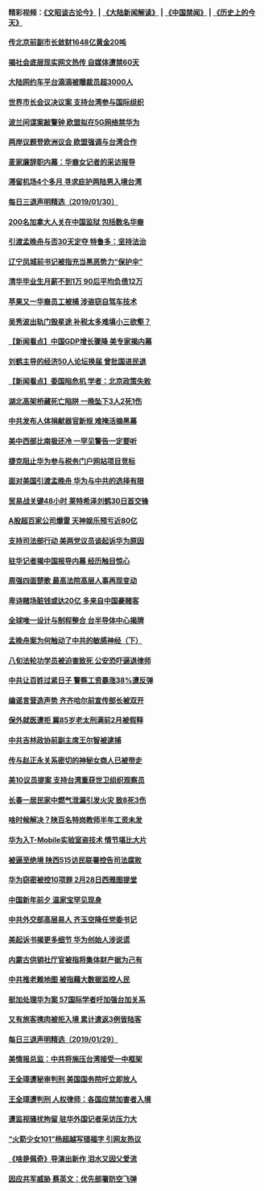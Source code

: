 #### 精彩视频：[《文昭谈古论今》](https://github.com/gfw-breaker/wenzhao) | [《大陆新闻解读》](https://github.com/gfw-breaker/ntdtv-comedy) | [《中国禁闻》](https://github.com/gfw-breaker/ntdtv-news) | [《历史上的今天》](https://github.com/gfw-breaker/today-in-history) 


#### [传北京前副市长敛财1648亿黄金20吨](../pages/nsc413/n11014427.md?t=01310630) 

#### [揭社会底层现实网文热传 自媒体遭禁60天](../pages/nsc413/n11014378.md?t=01310630) 

#### [大陆网约车平台滴滴被曝裁员超3000人](../pages/nsc413/n11013996.md?t=01310630) 

#### [世界市长会议决议案 支持台湾参与国际组织](../pages/nsc413/n11014220.md?t=01310630) 

#### [波兰间谍案敲警钟 欧盟拟在5G网络禁华为](../pages/nsc413/n11013814.md?t=01310630) 

#### [两岸议题登欧洲议会 欧盟强调与台湾合作](../pages/nsc413/n11014172.md?t=01310630) 

#### [麦家廉辞职内幕：华裔女记者的采访报导](../pages/nsc413/n11013944.md?t=01310630) 

#### [滞留机场4个多月 寻求庇护两陆男入境台湾](../pages/nsc413/n11014094.md?t=01310630) 

#### [每日三退声明精选（2019/01/30）](../pages/nsc413/n11014189.md?t=01310630) 

#### [200名加拿大人关在中国监狱 包括数名华裔](../pages/nsc413/n11013981.md?t=01310630) 

#### [引渡孟晚舟与否30天定夺 特鲁多：坚持法治](../pages/nsc413/n11013721.md?t=01310630) 

#### [辽宁凤城前书记被指充当黑恶势力“保护伞”](../pages/nsc413/n11011913.md?t=01310630) 

#### [清华毕业生月薪不到1万 90后平均负债12万](../pages/nsc413/n11013695.md?t=01310630) 

#### [苹果又一华裔员工被捕 涉盗窃自驾车技术](../pages/nsc413/n11013848.md?t=01310630) 

#### [吴秀波出轨门毁星途 补税太多难填小三欲壑？](../pages/nsc413/n11011444.md?t=01310630) 

#### [【新闻看点】中国GDP增长骤降 美专家揭内幕](../pages/nsc413/n11013286.md?t=01310630) 

#### [刘鹤主导的经济50人论坛换届 曾批国进民退](../pages/nsc413/n11013724.md?t=01310630) 

#### [【新闻看点】委国陷危机 学者：北京政策失败](../pages/nsc413/n11013287.md?t=01310630) 

#### [湖北高架桥藏死亡陷阱 一晚坠下3人2死1伤](../pages/nsc413/n11013368.md?t=01310630) 

#### [中共发布人体捐献器官新规 难掩活摘黑幕](../pages/nsc413/n11013443.md?t=01310630) 

#### [美中西部比南极还冷 一罕见警告一定要听](../pages/nsc413/n11013490.md?t=01310630) 

#### [捷克阻止华为参与税务门户网站项目竞标](../pages/nsc413/n11013525.md?t=01310630) 

#### [面对美国引渡孟晚舟 华为与中共的选择有限](../pages/nsc413/n11013273.md?t=01310630) 

#### [贸易战关键48小时 莱特希泽刘鹤30日首交锋](../pages/nsc413/n11013347.md?t=01310630) 

#### [A股超百家公司爆雷 天神娱乐预亏近80亿](../pages/nsc413/n11013307.md?t=01310630) 

#### [支持司法部行动 美两党议员谈起诉华为原因](../pages/nsc413/n11013467.md?t=01310630) 

#### [驻华记者揭中国报导内幕 经历触目惊心](../pages/nsc413/n11013118.md?t=01310630) 

#### [周强四面楚歌 最高法院高层人事再现变动](../pages/nsc413/n11013230.md?t=01310630) 


#### [卑诗赌场脏钱或达20亿 多来自中国豪赌客](../pages/nsc413/n11011539.md?t=01310630) 

#### [全球唯一设计与制程整合 台半导体中心揭牌](../pages/nsc413/n11012503.md?t=01310630) 

#### [孟晚舟案为何触动了中共的敏感神经（下）](../pages/nsc413/n11008903.md?t=01310630) 

#### [八旬法轮功学员被迫害致死 公安恐吓逼退律师](../pages/nsc413/n11012813.md?t=01310630) 

#### [中共让百姓过紧日子 警察工资暴涨38%遭反弹](../pages/nsc413/n11012713.md?t=01310630) 

#### [编谣言营造声势 齐齐哈尔前宣传部长被双开](../pages/nsc413/n11012334.md?t=01310630) 

#### [保外就医遭拒 冀85岁老太刑满前2月被假释](../pages/nsc413/n11012843.md?t=01310630) 

#### [中共吉林政协前副主席王尔智被逮捕](../pages/nsc413/n11012749.md?t=01310630) 

#### [传与赵正永关系密切的神秘女商人已被带走](../pages/nsc413/n11012615.md?t=01310630) 

#### [美10议员提案 支持台湾重获世卫组织观察员](../pages/nsc413/n11012670.md?t=01310630) 

#### [长春一居民家中燃气泄漏引发火灾 致8死3伤](../pages/nsc413/n11012536.md?t=01310630) 

#### [啥时候解决？陕百名特岗教师半年工资未发](../pages/nsc413/n11011995.md?t=01310630) 

#### [华为入T-Mobile实验室盗技术 情节堪比大片](../pages/nsc413/n11011032.md?t=01310630) 

#### [被逼至绝境 陕西515访民联署控告司法腐败](../pages/nsc413/n11009930.md?t=01310630) 

#### [华为窃密被控10项罪 2月28日西雅图提堂](../pages/nsc413/n11011664.md?t=01310630) 

#### [中国新年前夕 温家宝罕见现身](../pages/nsc413/n11011816.md?t=01310630) 

#### [中共外交部高层易人 齐玉空降任党委书记](../pages/nsc413/n11011777.md?t=01310630) 

#### [美起诉书揭更多细节 华为创始人涉说谎](../pages/nsc413/n11011478.md?t=01310630) 

#### [内蒙古供销社厅官被指将集体财产据为己有](../pages/nsc413/n11011897.md?t=01310630) 

#### [中共推老赖地图 被指藉大数据监控人民](../pages/nsc413/n11011830.md?t=01310630) 

#### [挺加处理华为案 57国际学者吁加强台加关系](../pages/nsc413/n11011746.md?t=01310630) 

#### [又有旅客携肉被拒入境 累计遣返3例皆陆客](../pages/nsc413/n11011803.md?t=01310630) 

#### [每日三退声明精选（2019/01/29）](../pages/nsc413/n11011783.md?t=01310630) 

#### [美情报总监：中共将施压台湾接受一中框架](../pages/nsc413/n11011668.md?t=01310630) 

#### [王全璋遭秘审判刑 美国国务院吁立即放人](../pages/nsc413/n11011382.md?t=01310630) 

#### [王全璋遭判刑 人权律师：各国应禁加害者入境](../pages/nsc413/n11009995.md?t=01310630) 

#### [遭监视骚扰拘留 驻华外国记者采访压力大](../pages/nsc413/n11011243.md?t=01310630) 

#### [“火箭少女101”杨超越写错福字 引网友热议](../pages/nsc413/n11011124.md?t=01310630) 

#### [《啥是佩奇》导演出新作 泪水又因父爱流](../pages/nsc413/n11011266.md?t=01310630) 

#### [因应共军威胁 蔡英文：优先部署防空飞弹](../pages/nsc413/n11010300.md?t=01310630) 

